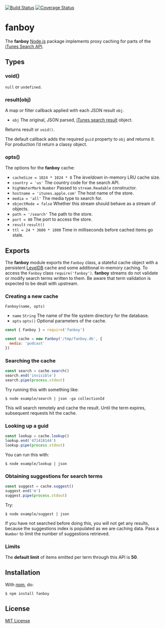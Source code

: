 [![Build Status](https://secure.travis-ci.org/michaelnisi/fanboy.svg)](http://travis-ci.org/michaelnisi/fanboy)
[![Coverage Status](https://coveralls.io/repos/github/michaelnisi/fanboy/badge.svg?branch=master)](https://coveralls.io/github/michaelnisi/fanboy?branch=master)

# fanboy

The **fanboy** [Node.js](http://nodejs.org/) package implements proxy caching for parts of the [iTunes Search API](https://www.apple.com/itunes/affiliates/resources/documentation/itunes-store-web-service-search-api.html).

## Types

### void()

`null` or `undefined`.

### result(obj)

A map or filter callback applied with each JSON result `obj`.

- `obj` The original, JSON parsed, [iTunes search result](https://www.apple.com/itunes/affiliates/resources/documentation/itunes-store-web-service-search-api.html#understand) object.

Returns result or `void()`.

The default callback adds the required `guid` property to `obj` and returns it. For production I’d return a classy object.

### opts()

The options for the **fanboy** cache:

- `cacheSize = 1024 * 1024 * 8` The *leveldown* in-memory LRU cache size.
- `country = 'us'` The country code for the search API.
- `highWaterMark` `Number` Passed to `stream.Readable` constructor.
- `hostname = 'itunes.apple.com'` The host name of the store.
- `media = 'all'` The media type to search for.
- `objectMode = false` Whether this stream should behave as a stream of objects.
- `path = '/search'` The path to the store.
- `port = 80` The port to access the store.
- `result` `result()`
- `ttl = 24 * 3600 * 1000` Time in milliseconds before cached items go stale.

## Exports

The **fanboy** module exports the `Fanboy` class, a stateful cache object with a persistent [LevelDB](https://github.com/Level/leveldown/) cache and some additional in-memory caching. To access the `Fanboy` class `require('fanboy')`. **fanboy** streams do not validate or modify search terms written to them. Be aware that term validation is expected to be dealt with upstream.

### Creating a new cache

`Fanboy(name, opts)`

- `name` `String` The name of the file system directory for the database.
- `opts` `opts()` Optional parameters of the cache.

```js
const { Fanboy } = require('fanboy')

const cache = new Fanboy('/tmp/fanboy.db', {
  media: 'podcast'
})
```

### Searching the cache

```js
const search = cache.search()
search.end('invisible')
search.pipe(process.stdout)
```

Try running this with something like:

```
$ node example/search | json -ga collectionId
```

This will search remotely and cache the result. Until the term expires, subsequent requests hit the cache.

### Looking up a guid

```js
const lookup = cache.lookup()
lookup.end('471418144')
lookup.pipe(process.stdout)
```

You can run this with:

```
$ node example/lookup | json
```

### Obtaining suggestions for search terms

```js
const suggest = cache.suggest()
suggest.end('m')
suggest.pipe(process.stdout)
```

Try:

```
$ node example/suggest | json
```

If you have not searched before doing this, you will not get any results, because the suggestions index is populated as we are caching data. Pass a `Number` to limit the number of suggestions retrieved.

### Limits

The **default limit** of items emitted per term through this API is **50**.

## Installation

With [npm](https://npmjs.org/package/fanboy), do:

```
$ npm install fanboy
```

## License

[MIT License](https://github.com/michaelnisi/fanboy/blob/master/LICENSE)
